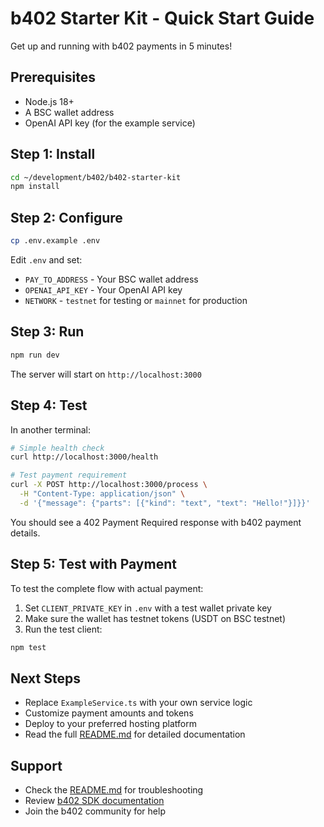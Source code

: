 # b402 Starter Kit - Quick Start Guide

Get up and running with b402 payments in 5 minutes!

## Prerequisites

- Node.js 18+
- A BSC wallet address
- OpenAI API key (for the example service)

## Step 1: Install

```bash
cd ~/development/b402/b402-starter-kit
npm install
```

## Step 2: Configure

```bash
cp .env.example .env
```

Edit `.env` and set:
- `PAY_TO_ADDRESS` - Your BSC wallet address
- `OPENAI_API_KEY` - Your OpenAI API key
- `NETWORK` - `testnet` for testing or `mainnet` for production

## Step 3: Run

```bash
npm run dev
```

The server will start on `http://localhost:3000`

## Step 4: Test

In another terminal:

```bash
# Simple health check
curl http://localhost:3000/health

# Test payment requirement
curl -X POST http://localhost:3000/process \
  -H "Content-Type: application/json" \
  -d '{"message": {"parts": [{"kind": "text", "text": "Hello!"}]}}'
```

You should see a 402 Payment Required response with b402 payment details.

## Step 5: Test with Payment

To test the complete flow with actual payment:

1. Set `CLIENT_PRIVATE_KEY` in `.env` with a test wallet private key
2. Make sure the wallet has testnet tokens (USDT on BSC testnet)
3. Run the test client:

```bash
npm test
```

## Next Steps

- Replace `ExampleService.ts` with your own service logic
- Customize payment amounts and tokens
- Deploy to your preferred hosting platform
- Read the full [README.md](./README.md) for detailed documentation

## Support

- Check the [README.md](./README.md) for troubleshooting
- Review [b402 SDK documentation](https://github.com/vistara-labs/b402-sdk)
- Join the b402 community for help
